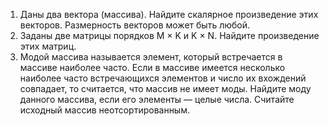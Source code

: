 1. Даны два вектора (массива). Найдите скалярное произведение
   этих векторов. Размерность векторов может быть любой.
2. Заданы две матрицы порядков M × K и K × N. Найдите
   произведение этих матриц.
3. Модой массива называется элемент, который встречается в
   массиве наиболее часто. Если в массиве имеется несколько
   наиболее часто встречающихся элементов и число их
   вхождений совпадает, то считается, что массив не имеет моды.
   Найдите моду данного массива, если его элементы — целые
   числа. Считайте исходный массив неотсортированным.